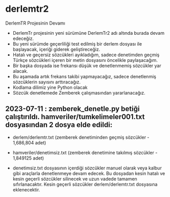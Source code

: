 # derlemtr2
DerlemTR Projesinin Devamı

- DerlemTr projesinin yeni sürümüne DerlemTr2 adı altında burada devam edeceğiz.
- Bu yeni sürümde geçerliliği test edilmiş bir derlem dosyası ile başlayacak, içeriği giderek geliştireceğiz.
- Hatalı ve geçersiz sözcükleri ayıkladığım, sadece denetimden geçmiş Türkçe sözcükleri içeren bir metin dosyasını öncelikle paylaşacağım.
- Bir başka dosyada ise frekansı düşük ve denetlenmemiş sözcükler yar alacak.
- Bu aşamada artık frekans takibi yapmayacağız, sadece denetlenmiş sözcüklerin sayısını arttıracağız.
- Kodlama dilimiz yine Python olacak
- Sözcük denetlemede Zemberek çalışmasından yararlanacağız.

## 2023-07-11 : zemberek_denetle.py betiği çalıştırıldı. hamveriler/tumkelimeler001.txt dosyasından 2 dosya elde edildi:
- derlem/derlemtr.txt  (zemberek denetiminden geçmiş sözcükler - 1,686,804 adet)
- hamveriler/denetimsiz.txt (zemberek denetimine takılmış sözcükler - 1,849125 adet)
   
- denetimsiz.txt dosyasının içerdiği sözcükler manuel olarak veya kalbur gibi araçlarla denetlenmeye devam edecek.
   Bu dosyadan kesin hatalı ve kesin geçerli sözcükler silinecek ve uzun vadede tamamen sıfırlanacaktır.
   Kesin geçerli sözcükler derlem/derlemtr.txt dosyasına eklenecektir.

